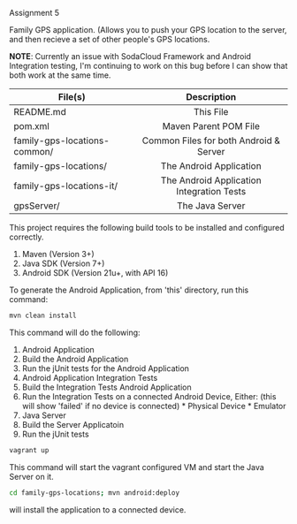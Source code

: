 Assignment 5

Family GPS application. (Allows you to push your GPS location to the server, and then recieve a set of other people's GPS locations.

<b>NOTE</b>: Currently an issue with SodaCloud Framework and Android Integration testing,
 I'm continuing to work on this bug before I can show that both work at the same time.


| File(s)        | Description | 
| ------------- |:-------------:|
| README.md   | This File | 
| pom.xml   | Maven Parent POM File |
| family-gps-locations-common/ | Common Files for both Android & Server |
| family-gps-locations/  | The Android Application |
| family-gps-locations-it/ | The Android Application Integration Tests |
| gpsServer/ | The Java Server |

This project requires the following build tools to be installed and configured correctly.

1. Maven (Version 3+)
2. Java SDK (Version 7+)
3. Android SDK (Version 21u+, with API 16)

To generate the Android Application, from 'this' directory, run this command:
```bash
mvn clean install
``` 
This command will do the following:

1. Android Application
  1. Build the Android Application
  2. Run the jUnit tests for the Android Application
2. Android Application Integration Tests
  1. Build the Integration Tests Android Application 
  2. Run the Integration Tests on a connected Android Device, Either: (this will show 'failed' if no device is connected)
    * Physical Device
    * Emulator
3. Java Server
  1. Build the Server Applicatoin
  2. Run the jUnit tests


```bash
vagrant up
```
This command will start the vagrant configured VM and start the Java Server on it.


```bash
cd family-gps-locations; mvn android:deploy
```
will install the application to a connected device.

